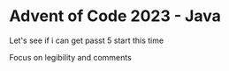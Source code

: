 # Advent of Code 2023 - Java

Let's see if i can get passt 5 start this time

Focus on legibility and comments

